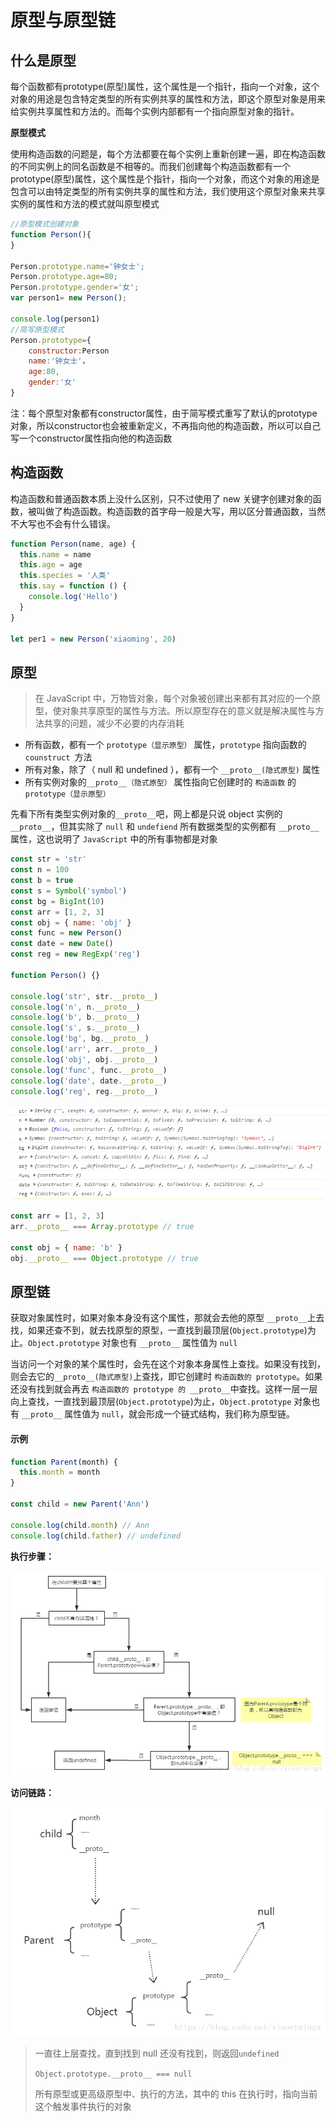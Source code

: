 # 原型与原型链

## 什么是原型

每个函数都有prototype(原型)属性，这个属性是一个指针，指向一个对象，这个对象的用途是包含特定类型的所有实例共享的属性和方法，即这个原型对象是用来给实例共享属性和方法的。而每个实例内部都有一个指向原型对象的指针。

**原型模式**

使用构造函数的问题是，每个方法都要在每个实例上重新创建一遍，即在构造函数的不同实例上的同名函数是不相等的。而我们创建每个构造函数都有一个prototype(原型)属性，这个属性是个指针，指向一个对象，而这个对象的用途是包含可以由特定类型的所有实例共享的属性和方法，我们使用这个原型对象来共享实例的属性和方法的模式就叫原型模式

```js
//原型模式创建对象
function Person(){
}

Person.prototype.name='钟女士';
Person.prototype.age=80;
Person.prototype.gender='女';
var person1= new Person();

console.log(person1)
//简写原型模式
Person.prototype={
    constructor:Person
    name:'钟女士'，
    age:80,
    gender:'女'
}
```

注：每个原型对象都有constructor属性，由于简写模式重写了默认的prototype对象，所以constructor也会被重新定义，不再指向他的构造函数，所以可以自己写一个constructor属性指向他的构造函数

## 构造函数

构造函数和普通函数本质上没什么区别，只不过使用了 new 关键字创建对象的函数，被叫做了构造函数。构造函数的首字母一般是大写，用以区分普通函数，当然不大写也不会有什么错误。

```js
function Person(name, age) {
  this.name = name
  this.age = age
  this.species = '人类'
  this.say = function () {
    console.log('Hello')
  }
}

let per1 = new Person('xiaoming', 20)
```

## 原型

> 在 JavaScript 中，万物皆对象，每个对象被创建出来都有其对应的一个原型，使对象共享原型的属性与方法。所以原型存在的意义就是解决属性与方法共享的问题，减少不必要的内存消耗

- 所有函数，都有一个 `prototype（显示原型）` 属性，`prototype` 指向函数的 `counstruct `方法
- 所有对象，除了（ null 和 undefined ），都有一个 `__proto__(隐式原型)` 属性
- 所有实例对象的`__proto__（隐式原型）` 属性指向它创建时的 `构造函数` 的 `prototype（显示原型）`

先看下所有类型实例对象的`__proto__`吧，网上都是只说 object 实例的 `__proto__`，但其实除了 `null` 和 `undefiend` 所有数据类型的实例都有 `__proto__` 属性，这也说明了 `JavaScript` 中的所有事物都是对象

```js
const str = 'str'
const n = 100
const b = true
const s = Symbol('symbol')
const bg = BigInt(10)
const arr = [1, 2, 3]
const obj = { name: 'obj' }
const func = new Person()
const date = new Date()
const reg = new RegExp('reg')

function Person() {}

console.log('str', str.__proto__)
console.log('n', n.__proto__)
console.log('b', b.__proto__)
console.log('s', s.__proto__)
console.log('bg', bg.__proto__)
console.log('arr', arr.__proto__)
console.log('obj', obj.__proto__)
console.log('func', func.__proto__)
console.log('date', date.__proto__)
console.log('reg', reg.__proto__)
```

![](/img/微信截图_20220426174433.png)

```js
const arr = [1, 2, 3]
arr.__proto__ === Array.prototype // true

const obj = { name: 'b' }
obj.__proto__ === Object.prototype // true
```

## 原型链

获取对象属性时，如果对象本身没有这个属性，那就会去他的原型 `__proto__`上去找，如果还查不到，就去找原型的原型，一直找到最顶层(`Object.prototype`)为止。`Object.prototype` 对象也有 `__proto__` 属性值为 `null`

当访问一个对象的某个属性时，会先在这个对象本身属性上查找。如果没有找到，则会去它的`__proto__(隐式原型)`上查找，即它创建时 `构造函数的 prototype`。如果还没有找到就会再去 `构造函数的 prototype 的 __proto__`中查找。这样一层一层向上查找，一直找到最顶层(`Object.prototype`)为止，`Object.prototype` 对象也有 `__proto__` 属性值为 `null`，就会形成一个链式结构，我们称为原型链。

#### 示例

```js
function Parent(month) {
  this.month = month
}

const child = new Parent('Ann')

console.log(child.month) // Ann
console.log(child.father) // undefined
```

**执行步骤：**

![](/img/20180620134143385.png)

**访问链路：**

![](/img/20180620155400807.png)

> 一直往上层查找，直到找到 null 还没有找到，则返回`undefined`
>
> `Object.prototype.__proto__ === null`
>
> 所有原型或更高级原型中、执行的方法，其中的 this 在执行时，指向当前这个触发事件执行的对象
